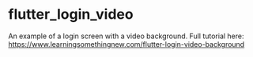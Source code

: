 # flutter_login_video

An example of a login screen with a video background.
Full tutorial here: https://www.learningsomethingnew.com/flutter-login-video-background